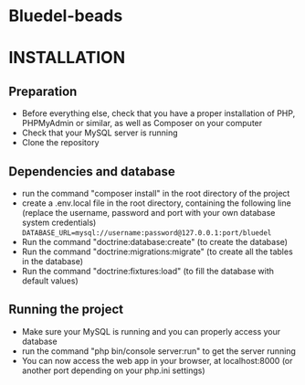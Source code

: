 # Bluedel-beads

# INSTALLATION

## Preparation
* Before everything else, check that you have a proper installation of PHP, PHPMyAdmin or similar, as well as Composer on your computer
* Check that your MySQL server is running
* Clone the repository

## Dependencies and database
* run the command "composer install" in the root directory of the project
* create a .env.local file in the root directory, containing the following line (replace the username, password and port with your own database system credentials)
				```
				DATABASE_URL=mysql://username:password@127.0.0.1:port/bluedel
				```
* Run the command "doctrine:database:create" (to create the database)
* Run the command "doctrine:migrations:migrate" (to create all the tables in the database)
* Run the command "doctrine:fixtures:load" (to fill the database with default values)

## Running the project
* Make sure your MySQL is running and you can properly access your database
* run the command "php bin/console server:run" to get the server running
* You can now access the web app in your browser, at localhost:8000 (or another port depending on your php.ini settings)
